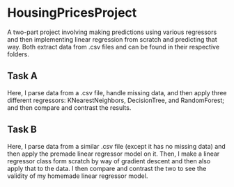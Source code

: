 # HousingPricesProject
A two-part project involving making predictions using various regressors and then implementing linear regression from scratch and predicting that way. Both extract data from .csv files and can be found in their respective folders.

## Task A
Here, I parse data from a .csv file, handle missing data, and then apply three different regressors: KNearestNeighbors, DecisionTree, and RandomForest; and then compare and contrast the results.

## Task B
Here, I parse data from a similar .csv file (except it has no missing data) and then apply the premade linear regressor model on it. Then, I make a linear regressor class form scratch by way of gradient descent and then also apply that to the data. I then compare and contrast the two to see the validity of my homemade linear regressor model.
